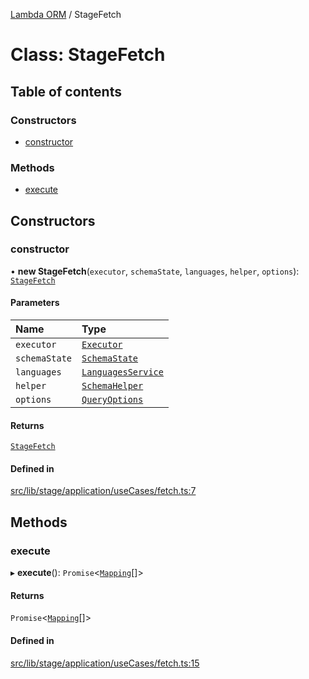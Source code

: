 [Lambda ORM](../README.md) / StageFetch

# Class: StageFetch

## Table of contents

### Constructors

- [constructor](StageFetch.md#constructor)

### Methods

- [execute](StageFetch.md#execute)

## Constructors

### constructor

• **new StageFetch**(`executor`, `schemaState`, `languages`, `helper`, `options`): [`StageFetch`](StageFetch.md)

#### Parameters

| Name | Type |
| :------ | :------ |
| `executor` | [`Executor`](../interfaces/Executor.md) |
| `schemaState` | [`SchemaState`](SchemaState.md) |
| `languages` | [`LanguagesService`](LanguagesService.md) |
| `helper` | [`SchemaHelper`](SchemaHelper.md) |
| `options` | [`QueryOptions`](../interfaces/QueryOptions.md) |

#### Returns

[`StageFetch`](StageFetch.md)

#### Defined in

[src/lib/stage/application/useCases/fetch.ts:7](https://github.com/lambda-orm/lambdaorm/blob/038cc1a2543db5118b446ee9dde9bed060bf0e1f/src/lib/stage/application/useCases/fetch.ts#L7)

## Methods

### execute

▸ **execute**(): `Promise`\<[`Mapping`](../interfaces/Mapping.md)[]\>

#### Returns

`Promise`\<[`Mapping`](../interfaces/Mapping.md)[]\>

#### Defined in

[src/lib/stage/application/useCases/fetch.ts:15](https://github.com/lambda-orm/lambdaorm/blob/038cc1a2543db5118b446ee9dde9bed060bf0e1f/src/lib/stage/application/useCases/fetch.ts#L15)
